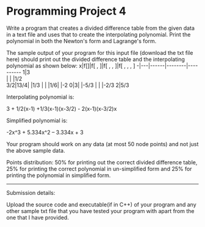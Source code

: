 # Programming Project 4
Write a program that creates a divided difference table from the given data in a text file and uses that to create the interpolating polynomial. Print the polynomial in both the Newton's form and Lagrange's form.

The sample output of your program for this input file (download the txt file  here) should print out the divided difference table and the interpolating polynomial as shown below:
x|f[]|f[ , ]|f[ , , ]|f[ , , , ]
-|---|------|--------|----------
1|3                       
 | | |1/2    
3/2|13/4| |1/3
 | | |1/6| |-2
 0|3| |-5/3
 | | |-2/3
 2|5/3  

 

Interpolating polynomial is:

3 + 1/2(x-1) +1/3(x-1)(x-3/2) - 2(x-1)(x-3/2)x

Simplified polynomial is:

-2x^3 + 5.334x^2 – 3.334x + 3

 

Your program should work on any data (at most 50 node points) and not just the above sample data.

Points distribution: 50% for printing out the correct divided difference table, 25% for printing the correct polynomial in un-simplified form and 25% for printing the polynomial in simplified form.

_________________________________________________

Submission details:

Upload the source code and executable(if in C++) of your program and any other sample txt file that you have tested your program with apart from the one that I have provided.
